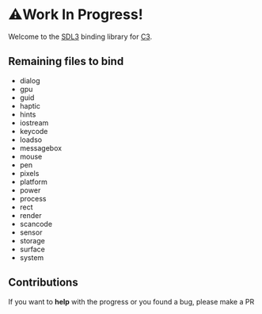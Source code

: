 # ⚠️Work In Progress!

Welcome to the [SDL3](https://github.com/libsdl-org/SDL) binding library for [C3](https://github.com/c3lang/c3c).

## Remaining files to bind

- dialog
- gpu
- guid
- haptic
- hints
- iostream
- keycode
- loadso
- messagebox
- mouse
- pen
- pixels
- platform
- power
- process
- rect
- render
- scancode
- sensor
- storage
- surface
- system

## Contributions

If you want to **help** with the progress or you found a bug, please make a PR
